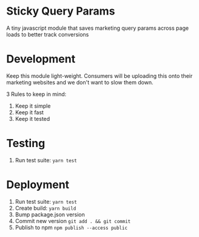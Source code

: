 # Sticky Query Params
A tiny javascript module that saves marketing query params across page loads to better track conversions

# Development

Keep this module light-weight. Consumers will be uploading this onto their marketing websites and we don't want to slow them down.

3 Rules to keep in mind: 

1. Keep it simple
1. Keep it fast
1. Keep it tested 

# Testing

1. Run test suite: `yarn test`

# Deployment

1. Run test suite: `yarn test`
1. Create build: `yarn build`
1. Bump package.json version 
1. Commit new version `git add . && git commit`
1. Publish to npm `npm publish --access public`
